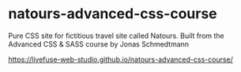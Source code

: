 # natours-advanced-css-course

Pure CSS site for fictitious travel site called Natours. Built from the Advanced CSS & SASS course by Jonas Schmedtmann

https://livefuse-web-studio.github.io/natours-advanced-css-course/
